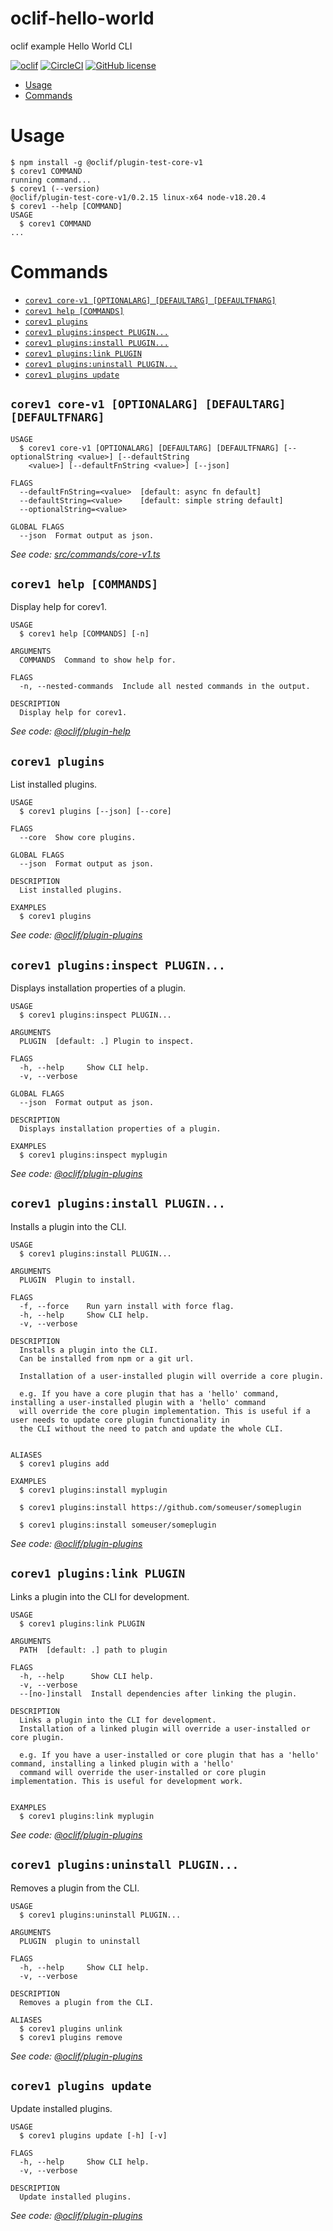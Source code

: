oclif-hello-world
=================

oclif example Hello World CLI

[![oclif](https://img.shields.io/badge/cli-oclif-brightgreen.svg)](https://oclif.io)
[![CircleCI](https://circleci.com/gh/oclif/hello-world/tree/main.svg?style=shield)](https://circleci.com/gh/oclif/hello-world/tree/main)
[![GitHub license](https://img.shields.io/github/license/oclif/hello-world)](https://github.com/oclif/hello-world/blob/main/LICENSE)

<!-- toc -->
* [Usage](#usage)
* [Commands](#commands)
<!-- tocstop -->
# Usage
<!-- usage -->
```sh-session
$ npm install -g @oclif/plugin-test-core-v1
$ corev1 COMMAND
running command...
$ corev1 (--version)
@oclif/plugin-test-core-v1/0.2.15 linux-x64 node-v18.20.4
$ corev1 --help [COMMAND]
USAGE
  $ corev1 COMMAND
...
```
<!-- usagestop -->
# Commands
<!-- commands -->
* [`corev1 core-v1 [OPTIONALARG] [DEFAULTARG] [DEFAULTFNARG]`](#corev1-core-v1-optionalarg-defaultarg-defaultfnarg)
* [`corev1 help [COMMANDS]`](#corev1-help-commands)
* [`corev1 plugins`](#corev1-plugins)
* [`corev1 plugins:inspect PLUGIN...`](#corev1-pluginsinspect-plugin)
* [`corev1 plugins:install PLUGIN...`](#corev1-pluginsinstall-plugin)
* [`corev1 plugins:link PLUGIN`](#corev1-pluginslink-plugin)
* [`corev1 plugins:uninstall PLUGIN...`](#corev1-pluginsuninstall-plugin)
* [`corev1 plugins update`](#corev1-plugins-update)

## `corev1 core-v1 [OPTIONALARG] [DEFAULTARG] [DEFAULTFNARG]`

```
USAGE
  $ corev1 core-v1 [OPTIONALARG] [DEFAULTARG] [DEFAULTFNARG] [--optionalString <value>] [--defaultString
    <value>] [--defaultFnString <value>] [--json]

FLAGS
  --defaultFnString=<value>  [default: async fn default]
  --defaultString=<value>    [default: simple string default]
  --optionalString=<value>

GLOBAL FLAGS
  --json  Format output as json.
```

_See code: [src/commands/core-v1.ts](https://github.com/oclif/plugin-test-core-v1/blob/0.2.15/src/commands/core-v1.ts)_

## `corev1 help [COMMANDS]`

Display help for corev1.

```
USAGE
  $ corev1 help [COMMANDS] [-n]

ARGUMENTS
  COMMANDS  Command to show help for.

FLAGS
  -n, --nested-commands  Include all nested commands in the output.

DESCRIPTION
  Display help for corev1.
```

_See code: [@oclif/plugin-help](https://github.com/oclif/plugin-help/blob/5.2.20/src/commands/help.ts)_

## `corev1 plugins`

List installed plugins.

```
USAGE
  $ corev1 plugins [--json] [--core]

FLAGS
  --core  Show core plugins.

GLOBAL FLAGS
  --json  Format output as json.

DESCRIPTION
  List installed plugins.

EXAMPLES
  $ corev1 plugins
```

_See code: [@oclif/plugin-plugins](https://github.com/oclif/plugin-plugins/blob/3.10.1/src/commands/plugins/index.ts)_

## `corev1 plugins:inspect PLUGIN...`

Displays installation properties of a plugin.

```
USAGE
  $ corev1 plugins:inspect PLUGIN...

ARGUMENTS
  PLUGIN  [default: .] Plugin to inspect.

FLAGS
  -h, --help     Show CLI help.
  -v, --verbose

GLOBAL FLAGS
  --json  Format output as json.

DESCRIPTION
  Displays installation properties of a plugin.

EXAMPLES
  $ corev1 plugins:inspect myplugin
```

_See code: [@oclif/plugin-plugins](https://github.com/oclif/plugin-plugins/blob/3.10.1/src/commands/plugins/inspect.ts)_

## `corev1 plugins:install PLUGIN...`

Installs a plugin into the CLI.

```
USAGE
  $ corev1 plugins:install PLUGIN...

ARGUMENTS
  PLUGIN  Plugin to install.

FLAGS
  -f, --force    Run yarn install with force flag.
  -h, --help     Show CLI help.
  -v, --verbose

DESCRIPTION
  Installs a plugin into the CLI.
  Can be installed from npm or a git url.

  Installation of a user-installed plugin will override a core plugin.

  e.g. If you have a core plugin that has a 'hello' command, installing a user-installed plugin with a 'hello' command
  will override the core plugin implementation. This is useful if a user needs to update core plugin functionality in
  the CLI without the need to patch and update the whole CLI.


ALIASES
  $ corev1 plugins add

EXAMPLES
  $ corev1 plugins:install myplugin 

  $ corev1 plugins:install https://github.com/someuser/someplugin

  $ corev1 plugins:install someuser/someplugin
```

_See code: [@oclif/plugin-plugins](https://github.com/oclif/plugin-plugins/blob/3.10.1/src/commands/plugins/install.ts)_

## `corev1 plugins:link PLUGIN`

Links a plugin into the CLI for development.

```
USAGE
  $ corev1 plugins:link PLUGIN

ARGUMENTS
  PATH  [default: .] path to plugin

FLAGS
  -h, --help      Show CLI help.
  -v, --verbose
  --[no-]install  Install dependencies after linking the plugin.

DESCRIPTION
  Links a plugin into the CLI for development.
  Installation of a linked plugin will override a user-installed or core plugin.

  e.g. If you have a user-installed or core plugin that has a 'hello' command, installing a linked plugin with a 'hello'
  command will override the user-installed or core plugin implementation. This is useful for development work.


EXAMPLES
  $ corev1 plugins:link myplugin
```

_See code: [@oclif/plugin-plugins](https://github.com/oclif/plugin-plugins/blob/3.10.1/src/commands/plugins/link.ts)_

## `corev1 plugins:uninstall PLUGIN...`

Removes a plugin from the CLI.

```
USAGE
  $ corev1 plugins:uninstall PLUGIN...

ARGUMENTS
  PLUGIN  plugin to uninstall

FLAGS
  -h, --help     Show CLI help.
  -v, --verbose

DESCRIPTION
  Removes a plugin from the CLI.

ALIASES
  $ corev1 plugins unlink
  $ corev1 plugins remove
```

_See code: [@oclif/plugin-plugins](https://github.com/oclif/plugin-plugins/blob/3.10.1/src/commands/plugins/uninstall.ts)_

## `corev1 plugins update`

Update installed plugins.

```
USAGE
  $ corev1 plugins update [-h] [-v]

FLAGS
  -h, --help     Show CLI help.
  -v, --verbose

DESCRIPTION
  Update installed plugins.
```

_See code: [@oclif/plugin-plugins](https://github.com/oclif/plugin-plugins/blob/3.10.1/src/commands/plugins/update.ts)_
<!-- commandsstop -->
